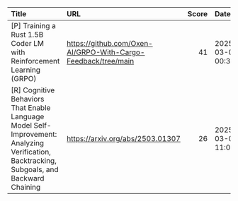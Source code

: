 | Title                                                                                                                                      | URL                                                           |   Score | Date                |
|:-------------------------------------------------------------------------------------------------------------------------------------------|:--------------------------------------------------------------|--------:|:--------------------|
| [P] Training a Rust 1.5B Coder LM with Reinforcement Learning (GRPO)                                                                       | https://github.com/Oxen-AI/GRPO-With-Cargo-Feedback/tree/main |      41 | 2025-03-06 00:33:15 |
| [R] Cognitive Behaviors That Enable Language Model Self-Improvement: Analyzing Verification, Backtracking, Subgoals, and Backward Chaining | https://arxiv.org/abs/2503.01307                              |      26 | 2025-03-06 11:00:08 |